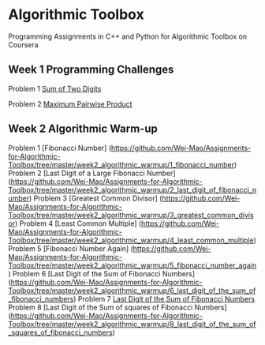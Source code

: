 # Algorithmic Toolbox
Programming Assignments in C++ and Python for Algorithmic Toolbox on Coursera

## Week 1 Programming Challenges
Problem 1 [Sum of Two Digits](https://github.com/Wei-Mao/Assignments-for-Algorithmic-Toolbox/tree/master/week1_programming_challenges/1_sum_of_two_digits)

Problem 2 [Maximum Pairwise Product](https://github.com/Wei-Mao/Assignments-for-Algorithmic-Toolbox/tree/master/week1_programming_challenges/2_maximum_pairwise_product)

## Week 2 Algorithmic Warm-up
Problem 1 [Fibonacci Number] (https://github.com/Wei-Mao/Assignments-for-Algorithmic-Toolbox/tree/master/week2_algorithmic_warmup/1_fibonacci_number)
Problem 2 [Last Digit of a Large Fibonacci Number] (https://github.com/Wei-Mao/Assignments-for-Algorithmic-Toolbox/tree/master/week2_algorithmic_warmup/2_last_digit_of_fibonacci_number)
Problem 3 [Greatest Common Divisor] (https://github.com/Wei-Mao/Assignments-for-Algorithmic-Toolbox/tree/master/week2_algorithmic_warmup/3_greatest_common_divisor)
Problem 4 [Least Common Multiple] (https://github.com/Wei-Mao/Assignments-for-Algorithmic-Toolbox/tree/master/week2_algorithmic_warmup/4_least_common_multiple)
Problem 5 [Fibonacci Number Again] (https://github.com/Wei-Mao/Assignments-for-Algorithmic-Toolbox/tree/master/week2_algorithmic_warmup/5_fibonacci_number_again)
Problem 6 [Last Digit of the Sum of Fibonacci Numbers] (https://github.com/Wei-Mao/Assignments-for-Algorithmic-Toolbox/tree/master/week2_algorithmic_warmup/6_last_digit_of_the_sum_of_fibonacci_numbers)
Problem 7 [Last Digit of the Sum of Fibonacci Numbers](https://github.com/Wei-Mao/Assignments-for-Algorithmic-Toolbox/tree/master/week2_algorithmic_warmup/7_last_digit_of_the_sum_of_fibonacci_numbers_again)
Problem 8 [Last Digit of the Sum of squares of Fibonacci Numbers] (https://github.com/Wei-Mao/Assignments-for-Algorithmic-Toolbox/tree/master/week2_algorithmic_warmup/8_last_digit_of_the_sum_of_squares_of_fibonacci_numbers)

